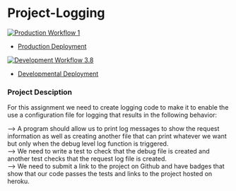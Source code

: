 # Project-Logging

[![Production Workflow 1](https://github.com/parth-panara/IS601_Project-3_parth/actions/workflows/prod.yml/badge.svg)](https://github.com/parth-panara/IS601_Project-3_parth/actions/workflows/prod.yml)


* [Production Deployment](https://parth-prod.herokuapp.com/)


[![Development Workflow 3.8](https://github.com/parth-panara/IS601_Project-3_parth/actions/workflows/dev.yml/badge.svg?branch=master)](https://github.com/parth-panara/IS601_Project-3_parth/actions/workflows/dev.yml)

* [Developmental Deployment](https://parth-deve.herokuapp.com/)

### Project Desciption
For this assignment we need to create logging code to make it to enable the use a configuration file for logging that results in the following behavior:

--> A program should allow us to print log messages to show the request information as well as creating another file that can print whatever we want but only when the debug level log function is triggered.\
--> We need to write a test to check that the debug file is created and another test checks that the request log file is created.\
--> We need to submit a link to the project on Github and have badges that show that our code passes the tests and links to the project hosted on heroku.




